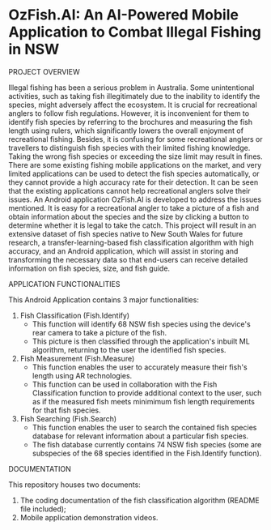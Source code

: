 # OzFish.AI: An AI-Powered Mobile Application to Combat Illegal Fishing in NSW

PROJECT OVERVIEW

Illegal fishing has been a serious problem in Australia. Some unintentional activities, such as taking fish illegitimately due to the inability to identify the species, might adversely affect the ecosystem. It is crucial for recreational anglers to follow fish regulations. However, it is inconvenient for them to identify fish species by referring to the brochures and measuring the fish length using rulers, which significantly lowers the overall enjoyment of recreational fishing. Besides, it is confusing for some recreational anglers or travellers to distinguish fish species with their limited fishing knowledge.  Taking the wrong fish species or exceeding the size limit may result in fines. There are some existing fishing mobile applications on the market, and very limited applications can be used to detect the fish species automatically, or they cannot provide a high accuracy rate for their detection. It can be seen that the existing applications cannot help recreational anglers solve their issues. An Android application OzFish.AI is developed to address the issues mentioned. It is easy for a recreational angler to take a picture of a fish and obtain information about the species and the size by clicking a button to determine whether it is legal to take the catch. This project will result in an extensive dataset of fish species native to New South Wales for future research, a transfer-learning-based fish classification algorithm with high accuracy, and an Android application, which will assist in storing and transforming the necessary data so that end-users can receive detailed information on fish species, size, and fish guide.

APPLICATION FUNCTIONALITIES

This Android Application contains 3 major functionalities:
1. Fish Classification (Fish.Identify)
	- This function will identify 68 NSW fish species using the device's rear camera to take a picture of the fish.
	- This picture is then classified through the application's inbuilt ML algorithm, returning to the user the identified fish species.
2. Fish Measurement (Fish.Measure)
	- This function enables the user to accurately measure their fish's length using AR technologies.
	- This function can be used in collaboration with the Fish Classification function to provide additional context to the user, such as if the measured fish meets minimimum fish length requirements for that fish species.
3. Fish Searching (Fish.Search)
	- This function enables the user to search the contained fish species database for relevant information about a particular fish species.
	- The fish database currently contains 74 NSW fish species (some are subspecies of the 68 species identified in the Fish.Identify function).

DOCUMENTATION

This repository houses two documents:
1. The coding documentation of the fish classification algorithm (README file included);
2. Mobile application demonstration videos.
